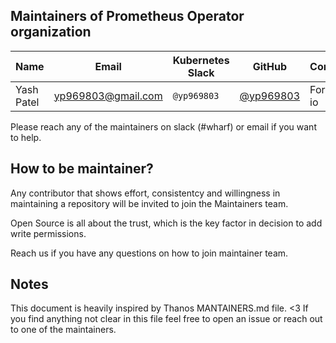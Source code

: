## Maintainers of Prometheus Operator organization

| Name              | Email                     | Kubernetes Slack     | GitHub                                               | Company                        |
|-------------------|---------------------------|----------------------|------------------------------------------------------|--------------------------------|
| Yash Patel | yp969803@gmail.com       | `@yp969803`            | [@yp969803](https://github.com/yp969803)                 | ForDEV-io                   |
                     

Please reach any of the maintainers on slack (#wharf) or email if you want to help.



## How to be maintainer?

Any contributor that shows effort, consistentcy and willingness in maintaining a repository will be invited to join the Maintainers team.

Open Source is all about the trust, which is the key factor in decision to add write permissions.

Reach us if you have any questions on how to join maintainer team.

## Notes

This document is heavily inspired by Thanos MANTAINERS.md file. <3
If you find anything not clear in this file feel free to open an issue or reach out to one of the maintainers.